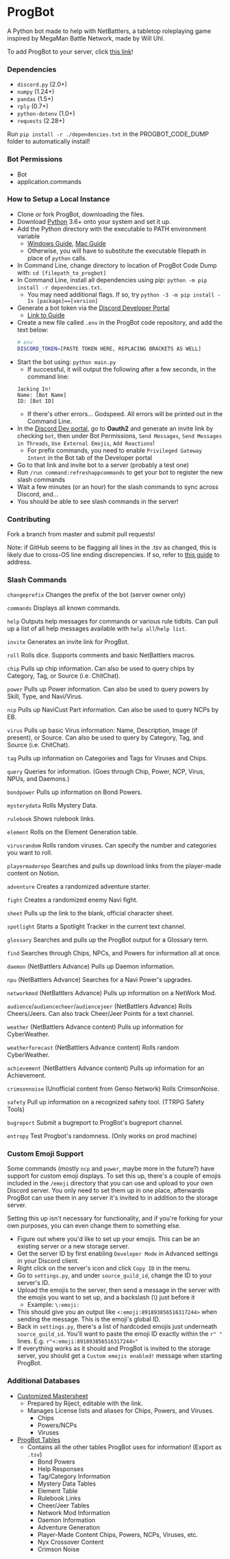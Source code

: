 # ProgBot
A Python bot made to help with NetBattlers, a tabletop roleplaying game inspired by MegaMan Battle Network, made by Will Uhl.

To add ProgBot to your server, click [this link](https://discordapp.com/oauth2/authorize?client_id=572878200397627412&scope=bot&permissions=0)! 

### Dependencies
- `discord.py` (2.0+)
- `numpy` (1.24+)
- `pandas` (1.5+)
- `rply` (0.7+)
- `python-dotenv` (1.0+)
- `requests` (2.28+)

Run `pip install -r ./dependencies.txt` in the PROGBOT_CODE_DUMP folder to automatically install!

### Bot Permissions
- Bot
- application.commands

### How to Setup a Local Instance
- Clone or fork ProgBot, downloading the files.
- Download [Python](https://www.python.org/downloads/) 3.6+ onto your system and set it up.
- Add the Python directory with the executable to PATH environment variable
   - [Windows Guide](https://www.educative.io/edpresso/how-to-add-python-to-path-variable-in-windows), [Mac Guide](https://www.educative.io/edpresso/how-to-add-python-to-the-path-variable-in-mac)
   - Otherwise, you will have to substitute the executable filepath in place of `python` calls.
- In Command Line, change directory to location of ProgBot Code Dump with: `cd [filepath_to_progbot]`
- In Command Line, install all dependencies using pip: `python -m pip install -r dependencies.txt`. 
    - You may need additional flags. If so, try `python -3 -m pip install -Iv [package]==[version]`
- Generate a bot token via the [Discord Developer Portal](https://discordapp.com/developers/applications/)
     - [Link to Guide](https://www.writebots.com/discord-bot-token/)
- Create a new file called `.env` in the ProgBot code repository, and add the text below:
    ``` bash
    # env
    DISCORD_TOKEN=[PASTE TOKEN HERE, REPLACING BRACKETS AS WELL]
    ```
- Start the bot using: `python main.py`
    - If successful, it will output the following after a few seconds, in the command line:
     ```
     Jacking In! 
     Name: [Bot Name] 
     ID: [Bot ID]
     ```
    - If there's other errors... Godspeed. All errors will be printed out in the Command Line.
- In the [Discord Dev portal](https://discordapp.com/developers/applications/), go to **Oauth2** and generate an invite link by checking `bot`, then under Bot Permissions, `Send Messages`, `Send Messages in Threads`, `Use External Emojis`, `Add Reactions`!
    - For prefix commands, you need to enable `Privileged Gateway Intent` in the Bot tab of the Developer portal
- Go to that link and invite bot to a server (probably a test one)
- Run `/run command:refreshappcommands` to get your bot to register the new slash commands
- Wait a few minutes (or an hour) for the slash commands to sync across Discord, and...
- You should be able to see slash commands in the server!

### Contributing
Fork a branch from master and submit pull requests!

Note: if GitHub seems to be flagging all lines in the .tsv as changed, this is likely due to cross-OS line ending discrepencies. If so, refer to [this guide](https://docs.github.com/en/get-started/getting-started-with-git/configuring-git-to-handle-line-endings) to address.

### Slash Commands

`changeprefix`
Changes the prefix of the bot (server owner only)

`commands`
Displays all known commands.

`help`
Outputs help messages for commands or various rule tidbits. Can pull up a list of all help messages available with `help all`/`help list`.

`invite`
Generates an invite link for ProgBot.

`roll`
Rolls dice. Supports comments and basic NetBattlers macros.

`chip`
Pulls up chip information. Can also be used to query chips by Category, Tag, or Source (i.e. ChitChat).

`power`
Pulls up Power information. Can also be used to query powers by Skill, Type, and Navi/Virus.

`ncp`
Pulls up NaviCust Part information. Can also be used to query NCPs by EB.

`virus`
Pulls up basic Virus information: Name, Description, Image (if present), or Source. Can also be used to query by Category, Tag, and Source (i.e. ChitChat). 

`tag`
Pulls up information on Categories and Tags for Viruses and Chips.

`query`
Queries for information. (Goes through Chip, Power, NCP, Virus, NPUs, and Daemons.)

`bondpower`
Pulls up information on Bond Powers. 

`mysterydata`
Rolls Mystery Data. 

`rulebook`
Shows rulebook links.

`element`
Rolls on the Element Generation table.

`virusrandom`
Rolls random viruses. Can specify the number and categories you want to roll.

`playermaderepo`
Searches and pulls up download links from the player-made content on Notion.

`adventure`
Creates a randomized adventure starter.

`fight`
Creates a randomized enemy Navi fight.

`sheet`
Pulls up the link to the blank, official character sheet.

`spotlight`
Starts a Spotlight Tracker in the current text channel.

`glossary`
Searches and pulls up the ProgBot output for a Glossary term.

`find`
Searches through Chips, NPCs, and Powers for information all at once.

`daemon`
(NetBattlers Advance) Pulls up Daemon information.

`npu`
(NetBattlers Advance) Searches for a Navi Power's upgrades.

`networkmod`
(NetBattlers Advance) Pulls up information on a NetWork Mod. 

`audience`/`audiencecheer`/`audiencejeer`
(NetBattlers Advance) Rolls Cheers/Jeers. Can also track Cheer/Jeer Points for a text channel.

`weather`
(NetBattlers Advance content) Pulls up information for CyberWeather.

`weatherforecast`
(NetBattlers Advance content) Rolls random CyberWeather.

`achievement`
(NetBattlers Advance content) Pulls up information for an Achievement.

`crimsonnoise`
(Unofficial content from Genso Network) Rolls CrimsonNoise. 

`safety`
Pull up information on a recognized safety tool. (TTRPG Safety Tools)

`bugreport`
Submit a bugreport to ProgBot's bugreport channel.

`entropy`
Test Progbot's randomness. (Only works on prod machine)

### Custom Emoji Support
Some commands (mostly `ncp` and `power`, maybe more in the future?) have support for custom emoji displays. To set this up, there's a couple of emojis included in the `/emoji` directory that you can use and upload to your own Discord server. You only need to set them up in one place, afterwards ProgBot can use them in any server it's invited to in addition to the storage server.

Setting this up isn't necessary for functionality, and if you're forking for your own purposes, you can even change them to something else.

- Figure out where you'd like to set up your emojis. This can be an existing server or a new storage server.
- Get the server ID by first enabling `Developer Mode` in Advanced settings in your Discord client.
- Right click on the server's icon and click `Copy ID` in the menu.
- Go to `settings.py`, and under `source_guild_id`, change the ID to your server's ID.
- Upload the emojis to the server, then send a message in the server with the emojis you want to set up, and a backslash (\\) just before it
    - Example: `\:emoji:`
- This should give you an output like `<:emoji:891893856516317244>` when sending the message. This is the emoji's global ID.
- Back in `settings.py`, there's a list of hardcoded emojis just underneath `source_guild_id`. You'll want to paste the emoji ID exactly within the `r" "` lines. E.g. `r"<:emoji:891893856516317244>"`
- If everything works as it should and ProgBot is invited to the storage server, you should get a `Custom emojis enabled!` message when starting ProgBot.

### Additional Databases
- [Customized Mastersheet](https://docs.google.com/spreadsheets/d/1aB6bOOo4E1zGhQmw2muOVdzNpu5ZBk58XZYforc8Eqw/edit?usp=sharing)
    - Prepared by Riject, editable with the link.
    - Manages License lists and aliases for Chips, Powers, and Viruses.
        - Chips
        - Powers/NCPs
        - Viruses
- [ProgBot Tables](https://drive.google.com/drive/folders/1EUvHkzAcbOD9QZdNgDxmtbtDe8nLVKmo?usp=sharing)
    - Contains all the other tables ProgBot uses for information! (Export as `.tsv`)
        - Bond Powers
        - Help Responses
        - Tag/Category Information
        - Mystery Data Tables
        - Element Table
        - Rulebook Links
        - Cheer/Jeer Tables
        - Network Mod Information
        - Daemon Information
        - Adventure Generation
        - Player-Made Content Chips, Powers, NCPs, Viruses, etc.
        - Nyx Crossover Content
        - Crimson Noise